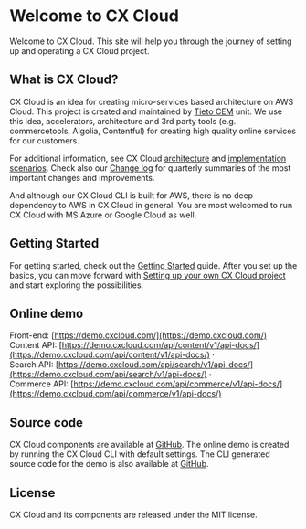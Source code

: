 # Welcome to CX Cloud

Welcome to CX Cloud. This site will help you through the journey of setting up and operating a CX Cloud project.

## What is CX Cloud?

CX Cloud is an idea for creating micro-services based architecture on AWS Cloud. This project is created and maintained by [Tieto CEM](https://www.tieto.com/cem) unit. We use this idea, accelerators, architecture and 3rd party tools \(e.g. commercetools, Algolia, Contentful\) for creating high quality online services for our customers.

For additional information, see CX Cloud [architecture](architecture/) and [implementation scenarios](architecture/how_to_use.md). Check also our [Change log](architecture/changelog.md) for quarterly summaries of the most important changes and improvements.

And although our CX Cloud CLI is built for AWS, there is no deep dependency to AWS in CX Cloud in general. You are most welcomed to run CX Cloud with MS Azure or Google Cloud as well.

## Getting Started

For getting started, check out the [Getting Started](getting-started/) guide. After you set up the basics, you can move forward with [Setting up your own CX Cloud project](setting-up-a-cxcloud-project/) and start exploring the possibilities.

## Online demo

Front-end: [https://demo.cxcloud.com/](https://demo.cxcloud.com/)  
Content API: [https://demo.cxcloud.com/api/content/v1/api-docs/](https://demo.cxcloud.com/api/content/v1/api-docs/) ·   
Search API: [https://demo.cxcloud.com/api/search/v1/api-docs/](https://demo.cxcloud.com/api/search/v1/api-docs/) ·   
Commerce API: [https://demo.cxcloud.com/api/commerce/v1/api-docs/](https://demo.cxcloud.com/api/commerce/v1/api-docs/)

## Source code

CX Cloud components are available at [GitHub](https://github.com/cxcloud). The online demo is created by running the CX Cloud CLI with default settings. The CLI generated source code for the demo is also available at [GitHub](https://github.com/cxcloud-demos).

## License

CX Cloud and its components are released under the MIT license.

